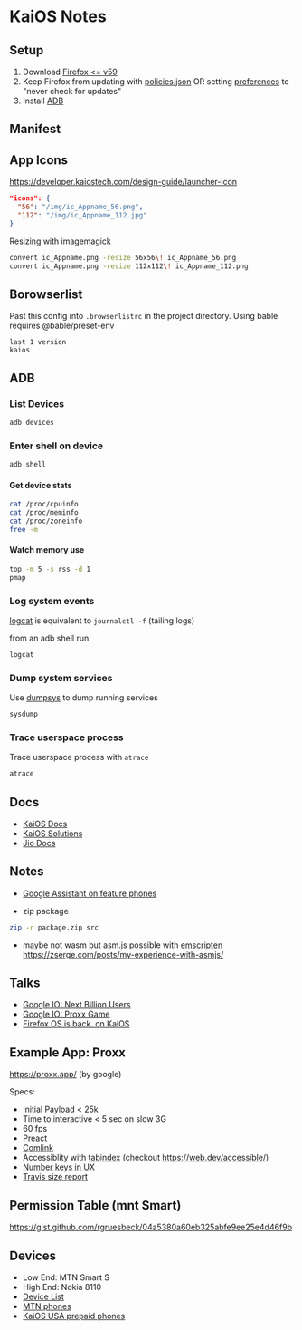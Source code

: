 # KaiOS Notes

## Setup
1. Download [Firefox <= v59](https://ftp.mozilla.org/pub/firefox/releases/)
2. Keep Firefox from updating with [policies.json](https://github.com/mozilla/policy-templates) OR setting [preferences](about:preferences) to "never check for updates"
3. Install [ADB](https://developer.android.com/studio/command-line/adb)


## Manifest

## App Icons
https://developer.kaiostech.com/design-guide/launcher-icon
```json
"icons": {
  "56": "/img/ic_Appname_56.png",
  "112": "/img/ic_Appname_112.jpg"
}
```

Resizing with imagemagick
```sh
convert ic_Appname.png -resize 56x56\! ic_Appname_56.png
convert ic_Appname.png -resize 112x112\! ic_Appname_112.png
```

## Borowserlist
Past this config into `.browserlistrc` in the project directory. Using bable requires @bable/preset-env 
```text
last 1 version
kaios
```

## ADB
### List Devices
```sh
adb devices
```
### Enter shell on device
```sh
adb shell
```

#### Get device stats
```sh
cat /proc/cpuinfo
cat /proc/meminfo
cat /proc/zoneinfo
free -m
```

#### Watch memory use
```sh
top -m 5 -s rss -d 1
pmap
```

### Log system events
[logcat](https://developer.android.com/studio/command-line/logcat) is equivalent to `journalctl -f` (tailing logs)

from an adb shell run
```sh
logcat
```

### Dump system services
Use [dumpsys](https://developer.android.com/studio/command-line/dumpsys) to dump running services
```sh
sysdump
```

### Trace userspace process
Trace userspace process with `atrace`
```sh
atrace
```


## Docs
- [KaiOS Docs](https://developer.kaiostech.com/)
- [KaiOS Solutions](https://support.kaiostech.com/en/support/solutions)
- [Jio Docs](http://www.jiodevelopers.com/developer-portal/)

## Notes
- [Google Assistant on feature phones](https://developers.google.com/assistant/surfaces/feature-entry-level-phones)


- zip package
```sh
zip -r package.zip src
```


- maybe not wasm but asm.js possible with [emscripten](https://emscripten.org/docs/getting_started/index.html)
https://zserge.com/posts/my-experience-with-asmjs/

## Talks
- [Google IO: Next Billion Users](https://www.youtube.com/watch?v=ak6Uj02DTjk)
- [Google IO: Proxx Game](https://youtu.be/w8P5HLxcIO4)
- [Firefox OS is back. on KaiOS](https://youtu.be/_UPk3mpcDP4)

## Example App: Proxx
https://proxx.app/ (by google)

Specs:
- Initial Payload < 25k
- Time to interactive < 5 sec on slow 3G
- 60 fps
- [Preact](https://preactjs.com/)
- [Comlink](https://github.com/GoogleChromeLabs/comlink)
- Accessiblity with [tabindex](https://developers.google.com/web/fundamentals/accessibility/focus/using-tabindex) (checkout https://web.dev/accessible/)
- [Number keys in UX](https://youtu.be/w8P5HLxcIO4?t=1720)
- [Travis size report](https://github.com/GoogleChromeLabs/travis-size-report)

## Permission Table (mnt Smart)
https://gist.github.com/rgruesbeck/04a5380a60eb325abfe9ee25e4d46f9b

## Devices
- Low End: MTN Smart S
- High End: Nokia 8110
- [Device List](https://www.kaiostech.com/explore/devices/)
- [MTN phones](https://simbatelecom.com/product/mtn-kamunye/)
- [KaiOS USA prepaid phones](https://www.bestbuy.com/site/searchpage.jsp?_dyncharset=UTF-8&browsedCategory=pcmcat158500050014&id=pcat17071&iht=n&ks=960&list=y&qp=operatingsystem_facet%3DOperating%20System~KaiOS&sc=Global&st=categoryid%24pcmcat158500050014&type=page&usc=All%20Categories)